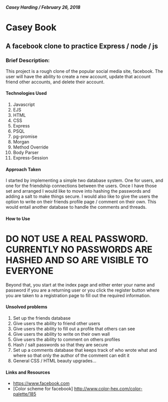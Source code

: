 ***Casey Harding / February 26, 2018***

# Casey Book
## A facebook clone to practice Express / node / js
### Brief Description:
This project is a rough clone of the popular social media site, facebook.
The user will have the ability to create a new account, update that account
friend other accounts, and delete their account.

#### Technologies Used
1. Javascript
2. EJS
3. HTML
4. CSS
5. Express
6. PSQL
7. pg-promise
8. Morgan
9. Method Override
10. Body Parser
11. Express-Session

#### Approach Taken
I started by implementing a simple two database system. One for users, and one for the friendship
connections between the users. Once I have those set and arranged I would like to move into
hashing the passwords and adding a salt to make things secure. I would also like to give the users
the option to write on their friends profile page / comment on their own. This would entail another
database to handle the comments and threads.

#### How to Use
# DO NOT USE A REAL PASSWORD. CURRENTLY NO PASSWORDS ARE HASHED AND SO ARE VISIBLE TO EVERYONE
Beyond that, you start at the index page and either enter your name and password if you are a 
returning user or you click the register button where you are taken to a registration page to
fill out the required information.

#### Unsolved problems
1. Set up the friends database
2. Give users the ability to friend other users
3. Give users the ability to fill out a profile that others can see
4. Give users the ability to write on their own wall
5. Give users the ability to comment on others profiles
6. Hash / salt passwords so that they are secure
7. Set up a comments database that keeps track of who wrote what and where so that only the author of the comment can edit it
8. General CSS / HTML beauty upgrades...

#### Links and Resources
* https://www.facebook.com
* [Color scheme for facebook] http://www.color-hex.com/color-palette/185
